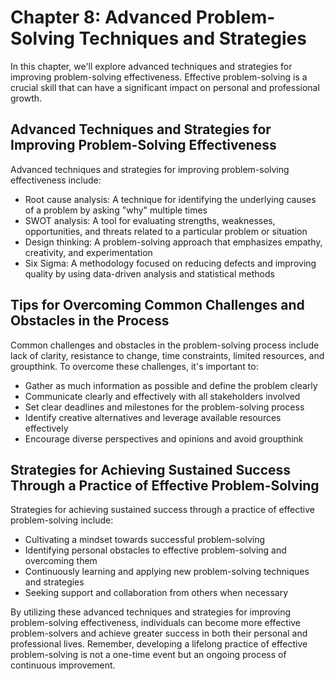 Chapter 8: Advanced Problem-Solving Techniques and Strategies
=============================================================

In this chapter, we'll explore advanced techniques and strategies for improving problem-solving effectiveness. Effective problem-solving is a crucial skill that can have a significant impact on personal and professional growth.

Advanced Techniques and Strategies for Improving Problem-Solving Effectiveness
------------------------------------------------------------------------------

Advanced techniques and strategies for improving problem-solving effectiveness include:

* Root cause analysis: A technique for identifying the underlying causes of a problem by asking "why" multiple times
* SWOT analysis: A tool for evaluating strengths, weaknesses, opportunities, and threats related to a particular problem or situation
* Design thinking: A problem-solving approach that emphasizes empathy, creativity, and experimentation
* Six Sigma: A methodology focused on reducing defects and improving quality by using data-driven analysis and statistical methods

Tips for Overcoming Common Challenges and Obstacles in the Process
------------------------------------------------------------------

Common challenges and obstacles in the problem-solving process include lack of clarity, resistance to change, time constraints, limited resources, and groupthink. To overcome these challenges, it's important to:

* Gather as much information as possible and define the problem clearly
* Communicate clearly and effectively with all stakeholders involved
* Set clear deadlines and milestones for the problem-solving process
* Identify creative alternatives and leverage available resources effectively
* Encourage diverse perspectives and opinions and avoid groupthink

Strategies for Achieving Sustained Success Through a Practice of Effective Problem-Solving
------------------------------------------------------------------------------------------

Strategies for achieving sustained success through a practice of effective problem-solving include:

* Cultivating a mindset towards successful problem-solving
* Identifying personal obstacles to effective problem-solving and overcoming them
* Continuously learning and applying new problem-solving techniques and strategies
* Seeking support and collaboration from others when necessary

By utilizing these advanced techniques and strategies for improving problem-solving effectiveness, individuals can become more effective problem-solvers and achieve greater success in both their personal and professional lives. Remember, developing a lifelong practice of effective problem-solving is not a one-time event but an ongoing process of continuous improvement.
